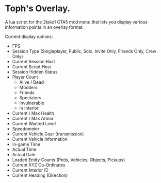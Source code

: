 # Toph's Overlay.
A lua script for the 2take1 GTA5 mod menu that lets you display various information points in an overlay format.

Current display options: 
- FPS
- Session Type (Singleplayer, Public, Solo, Invite Only, Friends Only, Crew Only) 
- Current Session Host
- Current Script Host
- Session Hidden Status
- Player Count
  - Alive / Dead
  - Modders
  - Friends
  - Spectators
  - Invulnerable
  - In Interior
- Current / Max Health
- Current / Max Armor
- Current Wanted Level
- Speedometer
- Current Vehicle Gear (transmission)
- Current Vehicle Information
- In-game Time
- Actual Time
- Actual Date
- Loaded Entity Counts (Peds, Vehicles, Objects, Pickups)
- Current XYZ Co-Ordinates
- Current Interior ID
- Current Heading (Direction)
